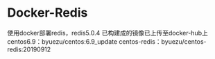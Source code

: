 # Docker-Redis
使用docker部署redis，redis5.0.4
已构建成的镜像已上传至docker-hub上
 centos6.9：byuezu/centos:6.9_update
 centos-redis：byuezu/centos-redis:20190912
